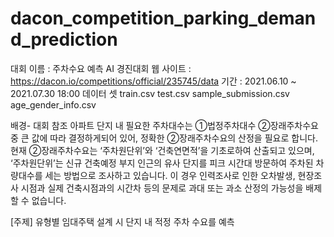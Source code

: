 # dacon_competition_parking_demand_prediction

대회 이름 : 주차수요 예측 AI 경진대회
웹 사이트 : https://dacon.io/competitions/official/235745/data
기간 : 2021.06.10 ~ 2021.07.30 18:00
데이터 셋
train.csv
test.csv
sample_submission.csv
age_gender_info.csv

배경- 대회 참조
아파트 단지 내 필요한 주차대수는 ①법정주차대수 ②장래주차수요 중 큰 값에 따라 결정하게되어 있어, 정확한 ②장래주차수요의 산정을 필요로 합니다. 현재 ②장래주차수요는 ‘주차원단위’와 ‘건축연면적’을 기초로하여 산출되고 있으며, ‘주차원단위’는 신규 건축예정 부지 인근의 유사 단지를 피크 시간대 방문하여 주차된 차량대수를 세는 방법으로 조사하고 있습니다. 이 경우 인력조사로 인한 오차발생, 현장조사 시점과 실제 건축시점과의 시간차 등의 문제로 과대 또는 과소 산정의 가능성을 배제할 수 없습니다.

[주제]
유형별 임대주택 설계 시 단지 내 적정 주차 수요를 예측
